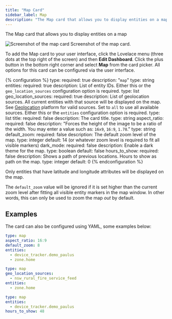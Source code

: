 ```yaml
---
title: "Map Card"
sidebar_label: Map
description: "The Map card that allows you to display entities on a map"
---
```


The Map card that allows you to display entities on a map

<p class='img'>
<img src='/images/lovelace/lovelace_map_card.png' alt='Screenshot of the map card'>
Screenshot of the map card.
</p>

To add the Map card to your user interface, click the Lovelace menu (three dots at the top right of the screen) and then **Edit Dashboard**. Click the plus button in the bottom right corner and select **Map** from the card picker. All options for this card can be configured via the user interface.

{% configuration %}
type:
  required: true
  description: "`map`"
  type: string
entities:
  required: true
  description: List of entity IDs. Either this or the `geo_location_sources` configuration option is required.
  type: list
geo_location_sources:
  required: true
  description: List of geolocation sources. All current entities with that source will be displayed on the map. See [Geolocation](/integrations/geo_location/) platform for valid sources. Set to `all` to use all available sources. Either this or the `entities` configuration option is required.
  type: list
title:
  required: false
  description: The card title.
  type: string
aspect_ratio:
  required: false
  description: "Forces the height of the image to be a ratio of the width. You may enter a value such as: `16x9`, `16:9`, `1.78`."
  type: string
default_zoom:
  required: false
  description: The default zoom level of the map.
  type: integer
  default: 14 (or whatever zoom level is required to fit all visible markers)
dark_mode:
  required: false
  description: Enable a dark theme for the map.
  type: boolean
  default: false
hours_to_show:
  required: false
  description: Shows a path of previous locations. Hours to show as path on the map.
  type: integer
  default: 0
{% endconfiguration %}

<div class='note'>
  Only entities that have latitude and longitude attributes will be displayed on the map.
</div>

<div class="note">

  The `default_zoom` value will be ignored if it is set higher than the current zoom level
  after fitting all visible entity markers in the map window. In other words, this can only
  be used to zoom the map _out_ by default.

</div>

## Examples

The card can also be configured using YAML, some examples below:

```yaml
type: map
aspect_ratio: 16:9
default_zoom: 8
entities:
  - device_tracker.demo_paulus
  - zone.home
```

```yaml
type: map
geo_location_sources:
  - nsw_rural_fire_service_feed
entities:
  - zone.home
```

```yaml
type: map
entities:
  - device_tracker.demo_paulus
hours_to_show: 48
```
